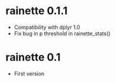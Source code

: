 # rainette 0.1.1

* Compatibility with dplyr 1.0
* Fix bug in p threshold in rainette_stats()


# rainette 0.1

* First version